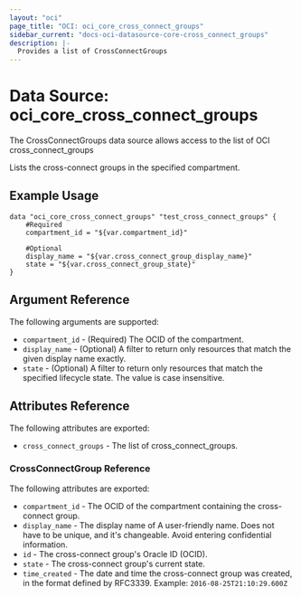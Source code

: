```yaml
---
layout: "oci"
page_title: "OCI: oci_core_cross_connect_groups"
sidebar_current: "docs-oci-datasource-core-cross_connect_groups"
description: |-
  Provides a list of CrossConnectGroups
---
```


# Data Source: oci_core_cross_connect_groups
The CrossConnectGroups data source allows access to the list of OCI cross_connect_groups

Lists the cross-connect groups in the specified compartment.


## Example Usage

```hcl
data "oci_core_cross_connect_groups" "test_cross_connect_groups" {
	#Required
	compartment_id = "${var.compartment_id}"

	#Optional
	display_name = "${var.cross_connect_group_display_name}"
	state = "${var.cross_connect_group_state}"
}
```

## Argument Reference

The following arguments are supported:

* `compartment_id` - (Required) The OCID of the compartment.
* `display_name` - (Optional) A filter to return only resources that match the given display name exactly. 
* `state` - (Optional) A filter to return only resources that match the specified lifecycle state. The value is case insensitive. 


## Attributes Reference

The following attributes are exported:

* `cross_connect_groups` - The list of cross_connect_groups.

### CrossConnectGroup Reference

The following attributes are exported:

* `compartment_id` - The OCID of the compartment containing the cross-connect group.
* `display_name` - The display name of A user-friendly name. Does not have to be unique, and it's changeable. Avoid entering confidential information. 
* `id` - The cross-connect group's Oracle ID (OCID).
* `state` - The cross-connect group's current state.
* `time_created` - The date and time the cross-connect group was created, in the format defined by RFC3339.  Example: `2016-08-25T21:10:29.600Z` 

